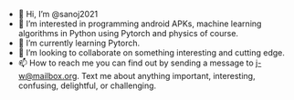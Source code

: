 - 👋 Hi, I’m @sanoj2021
- 👀 I’m interested in programming android APKs, machine learning algorithms in Python using Pytorch and physics of course.
- 🌱 I’m currently learning Pytorch.
- 💞️ I’m looking to collaborate on something interesting and cutting edge.
- 📫 How to reach me you can find out by sending a message to j-w@mailbox.org. Text me about anything important, interesting, confusing, delightful, or challenging.

<!---
sanoj2021/sanoj2021 is a ✨ special ✨ repository because its `README.md` (this file) appears on your GitHub profile.
You can click the Preview link to take a look at your changes.
--->
